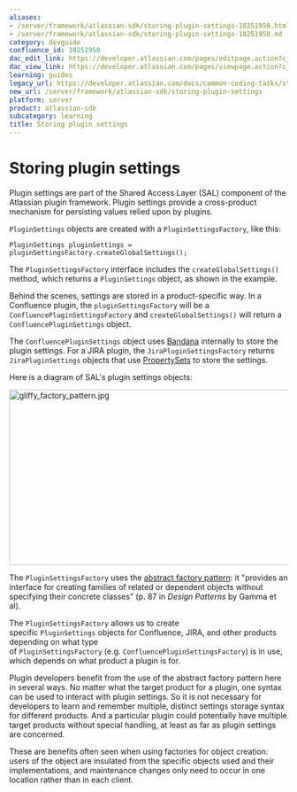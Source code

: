 ```yaml
---
aliases:
- /server/framework/atlassian-sdk/storing-plugin-settings-18251950.html
- /server/framework/atlassian-sdk/storing-plugin-settings-18251950.md
category: devguide
confluence_id: 18251950
dac_edit_link: https://developer.atlassian.com/pages/editpage.action?cjm=wozere&pageId=18251950
dac_view_link: https://developer.atlassian.com/pages/viewpage.action?cjm=wozere&pageId=18251950
learning: guides
legacy_url: https://developer.atlassian.com/docs/common-coding-tasks/storing-plugin-settings
new_url: /server/framework/atlassian-sdk/storing-plugin-settings
platform: server
product: atlassian-sdk
subcategory: learning
title: Storing plugin settings
---
```

# Storing plugin settings

Plugin settings are part of the Shared Access Layer (SAL) component of the Atlassian plugin framework. Plugin settings provide a cross-product mechanism for persisting values relied upon by plugins.

`PluginSettings` objects are created with a `PluginSettingsFactory`, like this:

    PluginSettings pluginSettings = pluginSettingsFactory.createGlobalSettings();

The `PluginSettingsFactory` interface includes the `createGlobalSettings()` method, which returns a `PluginSettings` object, as shown in the example.

Behind the scenes, settings are stored in a product-specific way. In a Confluence plugin, the `pluginSettingsFactory` will be a `ConfluencePluginSettingsFactory` and `createGlobalSettings()` will return a `ConfluencePluginSettings` object.

The `ConfluencePluginSettings` object uses [Bandana](https://developer.atlassian.com/display/CONFDEV/Persistence+in+Confluence) internally to store the plugin settings. For a JIRA plugin, the `JiraPluginSettingsFactory` returns `JiraPluginSettings` objects that use <a href="https://confluence.atlassian.com/display/JIRA043/JIRA+Architectural+Overview#JIRAArchitecturalOverview-PropertySet" class="external-link">PropertySets</a> to store the settings.

Here is a diagram of SAL's plugin settings objects:

<img src="http://atlassian.wpengine.netdna-cdn.com/developer/gliffy_factory_pattern.jpg" alt="gliffy_factory_pattern.jpg" class="mt-image-none confluence-external-resource" width="598" height="317" />

The `PluginSettingsFactory` uses the <a href="http://en.wikipedia.org/wiki/Abstract_factory_pattern" class="external-link">abstract factory pattern</a>: it "provides an interface for creating families of related or dependent objects without specifying their concrete classes" (p. 87 in *Design Patterns* by Gamma et al).

The `PluginSettingsFactory` allows us to create specific `PluginSettings` objects for Confluence, JIRA, and other products depending on what type of `PluginSettingsFactory` (e.g. `ConfluencePluginSettingsFactory`) is in use, which depends on what product a plugin is for.

Plugin developers benefit from the use of the abstract factory pattern here in several ways. No matter what the target product for a plugin, one syntax can be used to interact with plugin settings. So it is not necessary for developers to learn and remember multiple, distinct settings storage syntax for different products. And a particular plugin could potentially have multiple target products without special handling, at least as far as plugin settings are concerned.

These are benefits often seen when using factories for object creation: users of the object are insulated from the specific objects used and their implementations, and maintenance changes only need to occur in one location rather than in each client.






































































































































































































